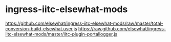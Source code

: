 ingress-iitc-elsewhat-mods
==========================
https://github.com/elsewhat/ingress-iitc-elsewhat-mods/raw/master/total-conversion-build-elsewhat.user.js
https://raw.github.com/elsewhat/ingress-iitc-elsewhat-mods/master/iitc-plugin-portallogger.js

